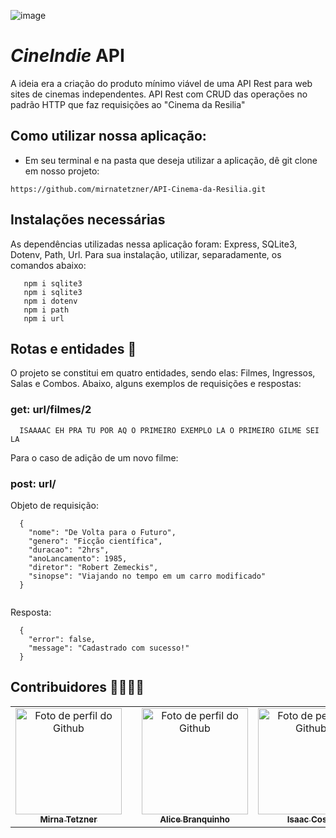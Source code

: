 ![image](https://user-images.githubusercontent.com/102565368/182753604-143dd23a-6ee2-4ba1-a283-f61c0cbe9457.png)


# *CineIndie* API
 A ideia era a criação do produto mínimo viável de uma API Rest para web sites de cinemas independentes. 
API Rest com CRUD das operações no padrão HTTP que faz requisições ao "Cinema da Resilia"

## Como utilizar nossa aplicação:
- Em seu terminal e na pasta que deseja utilizar a aplicação, dê git clone em nosso projeto:
```
https://github.com/mirnatetzner/API-Cinema-da-Resilia.git
```

 ## Instalações necessárias 
 As dependências utilizadas nessa aplicação foram: Express, SQLite3, Dotenv, Path, Url. Para sua instalação, utilizar, separadamente, os comandos abaixo:
```npm i express
   npm i sqlite3
   npm i sqlite3
   npm i dotenv
   npm i path
   npm i url
```

## Rotas e entidades	🔀
O projeto se constitui em quatro entidades, sendo elas: Filmes, Ingressos, Salas e Combos. Abaixo, alguns exemplos de requisições e respostas:

### get: url/filmes/2 
```
  ISAAAAC EH PRA TU POR AQ O PRIMEIRO EXEMPLO LA O PRIMEIRO GILME SEI LA
```

Para o caso de adição de um novo filme:
### post: url/
Objeto de requisição:
```
  {
    "nome": "De Volta para o Futuro", 
    "genero": "Ficção científica", 
    "duracao": "2hrs", 
    "anoLancamento": 1985, 
    "diretor": "Robert Zemeckis", 
    "sinopse": "Viajando no tempo em um carro modificado"
  }
    
```
Resposta:
```
  {
    "error": false,
    "message": "Cadastrado com sucesso!"
  }
```

## Contribuidores 👩‍💻👨‍💻
  <table>
    <tr align='center'>    
      <td align="center">
          <a href="https://github.com/mirnatetzner">
            <img src='https://avatars.githubusercontent.com/u/85193127?v=4' width="170px;" alt="Foto de perfil do Github"/><br>
            <sub>
              <b>Mirna Tetzner</b>
            </sub>
          </a>
        </td>
      <td align="center">
          <td align="center">
          <a href="https://github.com/alicebranq">
            <img src='https://avatars.githubusercontent.com/u/102565368?v=4' width="170px;" alt="Foto de perfil do Github"/><br>
            <sub>
              <b>Alice Branquinho</b>
            </sub>
          </a>
        </td>
      <td align="center">
          <a href="https://github.com/systemilc">
            <img src='https://avatars.githubusercontent.com/u/34551203?v=4' width="170px;" alt="Foto de perfil do Github"/><br>
            <sub>
              <b>Isaac Costa</b>
            </sub>
          </a>
      </td>
      <td align="center">
        <a href="https://github.com/joaofmds">
          <img src='https://avatars.githubusercontent.com/u/95502785?v=4' width="170px;" alt="Foto de perfil do Github"/><br>
            <sub>
              <b>João Souza</b>
            </sub>
          </a>
      </td>
    </tr>
   </table>
 

